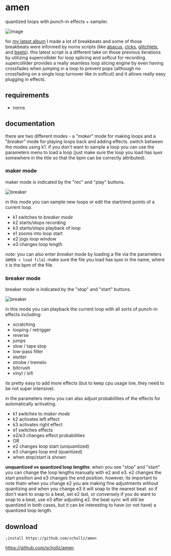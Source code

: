 # amen

quantized loops with punch-in effects + sampler.

![image](https://user-images.githubusercontent.com/6550035/113587034-1c4f3580-95e3-11eb-9a6b-0274ccd91480.png)

for [my latest album](https://infinitedigits.bandcamp.com/album/be-the-light-be-the-void) I made a lot of breakbeats and some of those breakbeats were informed by norns scripts (like [abacus](https://llllllll.co/t/abacus/37871), [clcks](https://llllllll.co/t/clcks/), [glitchlets](https://llllllll.co/t/clcks/), and [beets](https://llllllll.co/t/beets-1-1-1/30069)). this latest script is a different take on those previous iterations by utilizing supercollider for loop splicing and softcut for recording. supercollider provides a really seamless loop slicing engine by even having crossfades when jumping in a loop to prevent pops (although no crossfading on a single loop turnover like in softcut) and it allows really easy plugging in effects.

## requirements

- norns


## documentation

there are two different modes - a "*maker*" mode for making loops and a "*breaker*" mode for playing loops back and adding effects. switch between the modes using k1. if you don't want to sample a loop you can use the parameters menu to load a loop (just make sure the loop you load has `bpmX` somewhere in the title so that the bpm can be correctly attributed).

### maker mode

maker mode is indicated by the "rec" and "play" buttons.

![breaker](https://user-images.githubusercontent.com/6550035/113587030-1bb69f00-95e3-11eb-92e7-37520fdd24c0.png)

in this mode you can sample new loops or edit the start/end points of a current loop.

- k1 switches to *breaker mode* 
- k2 starts/stops recording
- k3 starts/stops playback of loop
- e1 zooms into loop start
- e2 jogs loop window
- e3 changes loop length

_note:_ you can also enter *breaker mode* by loading a file via the parameters (`AMEN > load file`). make sure the file you load has `bpmX` in the name, where `X` is the bpm of the file.

### breaker mode

breaker mode is indicated by the "stop" and "start" buttons.

![breaker](https://user-images.githubusercontent.com/6550035/113587036-1c4f3580-95e3-11eb-8772-ab1ab995ed5e.png)


in this mode you can playback the current loop with all sorts of punch-in effects including:

- scratching
- looping / retrigger
- reverse
- jumps
- slow / tape stop
- low-pass filter
- stutter
- strobe / tremelo
- bitcrush
- vinyl / lofi

its pretty easy to add more effects (but to keep cpu usage low, they need to be not super intensive).

in the parameters menu you can also adjust probabilities of the effects for automatically activating.


- k1 switches to *maker mode*
- k2 activates left effect
- k3 activates right effect
- e1 switches effects
- e2/e3 changes effect probabilities
- OR
- e2 changes loop start (unquantized)
- e3 changes loop end (quantized)
- when stop/start is shown

**unquantized vs quantized loop lengths**: when you see "stop" and "start" you can change the loop lengths manually with e2 and e3. e2 changes the start position and e3 changes the end position. however, its important to note thatn when you change e2 you are making fine adjustments without quantizing and when you change e3 it will snap to the nearest beat. so if don't want to snap to a beat, set e2 last, or conversely if you do want to snap to a beat, use e3 after adjusting e2. the beat sync will still be quantized in both cases, but it can be interesting to have (or not have) a quantized loop length.

## download

`;install https://github.com/schollz/amen`

https://github.com/schollz/amen
